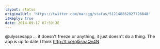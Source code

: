 ```yaml
---
layout: status
originalUrl: 'https://twitter.com/marcgg/status/512148862027726848'
isReply: true
date: 2014-09-17 07:59:38
---
```


@ulyssesapp ... it doesn't freeze or anything, it just doesn't do a thing. The app is up to date I think http://t.co/ql5snaQv4N

